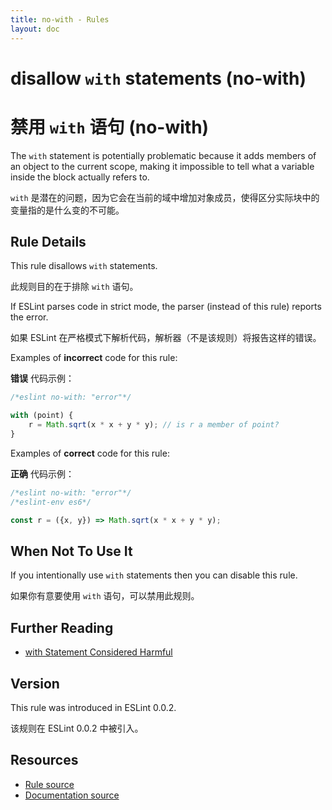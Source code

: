 ```yaml
---
title: no-with - Rules
layout: doc
---
```

<!-- Note: No pull requests accepted for this file. See README.md in the root directory for details. -->

# disallow `with` statements (no-with)

# 禁用 `with` 语句 (no-with)

The `with` statement is potentially problematic because it adds members of an object to the current scope, making it impossible to tell what a variable inside the block actually refers to.

`with` 是潜在的问题，因为它会在当前的域中增加对象成员，使得区分实际块中的变量指的是什么变的不可能。

## Rule Details

This rule disallows `with` statements.

此规则目的在于排除 `with` 语句。

If ESLint parses code in strict mode, the parser (instead of this rule) reports the error.

如果 ESLint 在严格模式下解析代码，解析器（不是该规则）将报告这样的错误。

Examples of **incorrect** code for this rule:

**错误** 代码示例：

```js
/*eslint no-with: "error"*/

with (point) {
    r = Math.sqrt(x * x + y * y); // is r a member of point?
}
```

Examples of **correct** code for this rule:

**正确** 代码示例：

```js
/*eslint no-with: "error"*/
/*eslint-env es6*/

const r = ({x, y}) => Math.sqrt(x * x + y * y);
```

## When Not To Use It

If you intentionally use `with` statements then you can disable this rule.

如果你有意要使用 `with` 语句，可以禁用此规则。

## Further Reading

* [with Statement Considered Harmful](http://www.yuiblog.com/blog/2006/04/11/with-statement-considered-harmful/)

## Version

This rule was introduced in ESLint 0.0.2.

该规则在 ESLint 0.0.2 中被引入。

## Resources

* [Rule source](https://github.com/eslint/eslint/tree/master/lib/rules/no-with.js)
* [Documentation source](https://github.com/eslint/eslint/tree/master/docs/rules/no-with.md)
